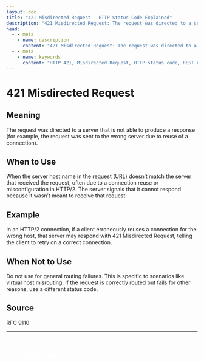 ```yaml
---
layout: doc
title: "421 Misdirected Request - HTTP Status Code Explained"
description: "421 Misdirected Request: The request was directed to a server that is not able to produce a response (for example, the request was sent to the wrong server d..."
head:
  - - meta
    - name: description
      content: "421 Misdirected Request: The request was directed to a server that is not able to produce a response (for example, the request was sent to the wrong server d..."
  - - meta
    - name: keywords
      content: "HTTP 421, Misdirected Request, HTTP status code, REST API, web development"
---
```


# 421 Misdirected Request

## Meaning

The request was directed to a server that is not able to produce a response (for example, the request was sent to the wrong server due to reuse of a connection).

## When to Use

When the server host name in the request (URL) doesn’t match the server that received the request, often due to a connection reuse or misconfiguration in HTTP/2. The server signals that it cannot respond because it wasn’t meant to receive that request.

## Example

In an HTTP/2 connection, if a client erroneously reuses a connection for the wrong host, that server may respond with 421 Misdirected Request, telling the client to retry on a correct connection.

## When Not to Use

Do not use for general routing failures. This is specific to scenarios like virtual host misrouting. If the request is correctly routed but fails for other reasons, use a different status code.

## Source

RFC 9110

---

<div style="margin-top: 40px;">
  <a href="/http-codes/" style="display: inline-block; padding: 12px 24px; background: hsl(var(--primary)); color: white; text-decoration: none; border-radius: var(--radius); font-weight: 500; transition: all 0.2s ease;">← Back to Search</a>
</div>
